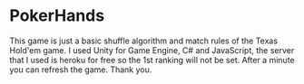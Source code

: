 # PokerHands
This game is just a basic shuffle algorithm and match rules of the Texas Hold'em game. I used Unity for Game Engine, C# and JavaScript,
the server that I used is heroku for free so the 1st ranking will not be set.
After a minute you can refresh the game. Thank you.

